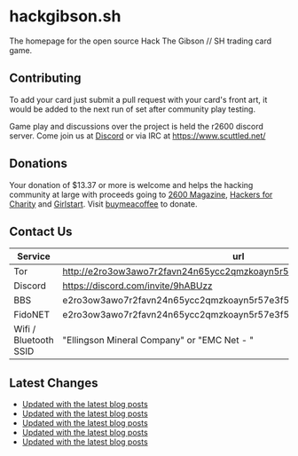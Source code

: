 # hackgibson.sh
The homepage for the open source Hack The Gibson // SH trading card game.


## Contributing

To add your card just submit a pull request with your card's front art, it would be added to the next run of set after community play testing.

Game play and discussions over the project is held the r2600 discord server. Come join us at [Discord](https://discord.com/invite/9hABUzz) or via IRC at https://www.scuttled.net/


## Donations

Your donation of $13.37 or more is welcome and helps the hacking community at large with proceeds going to [2600 Magazine](https://2600.com/), [Hackers for Charity](https://hackersforcharity.org) and [Girlstart](https://girlstart.org).  Visit [buymeacoffee](https://www.buymeacoffee.com/hackgibson.sh) to donate.


## Contact Us

Service | url
-|-
Tor | http://e2ro3ow3awo7r2favn24n65ycc2qmzkoayn5r57e3f56nvjwdcgg32ad.onion
Discord | https://discord.com/invite/9hABUzz
BBS | e2ro3ow3awo7r2favn24n65ycc2qmzkoayn5r57e3f56nvjwdcgg32ad.onion:23
FidoNET | e2ro3ow3awo7r2favn24n65ycc2qmzkoayn5r57e3f56nvjwdcgg32ad.onion:24554
Wifi / Bluetooth SSID | "Ellingson Mineral Company" or "EMC Net - <fidonet address>"

## Latest Changes
<!-- BLOG-POST-LIST:START -->
- [Updated with the latest blog posts](https://github.com/DFW2600/hackgibson.sh/commit/0c5c4ecfafda5bc3decf112c4d484a0b7dc4583f)
- [Updated with the latest blog posts](https://github.com/DFW2600/hackgibson.sh/commit/22fb70e07db4808758c19c5ca146977e2e3b1156)
- [Updated with the latest blog posts](https://github.com/DFW2600/hackgibson.sh/commit/067970544ebec14003062cb4c7ea8a006719ee0f)
- [Updated with the latest blog posts](https://github.com/DFW2600/hackgibson.sh/commit/fc080958cadf7126f7f802918ce8b4dcd87cef07)
- [Updated with the latest blog posts](https://github.com/DFW2600/hackgibson.sh/commit/ffc50adf3c84dc364a9ca8af4fd841d1c3303839)
<!-- BLOG-POST-LIST:END -->
